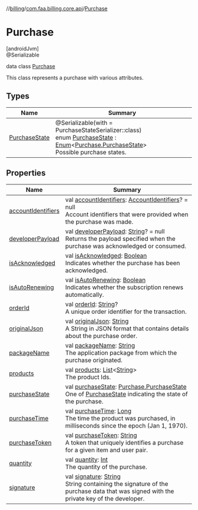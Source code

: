//[billing](../../../index.md)/[com.faa.billing.core.api](../index.md)/[Purchase](index.md)

# Purchase

[androidJvm]\
@Serializable

data class [Purchase](index.md)

This class represents a purchase with various attributes.

## Types

| Name | Summary |
|---|---|
| [PurchaseState](-purchase-state/index.md) | @Serializable(with = PurchaseStateSerializer::class)<br>enum [PurchaseState](-purchase-state/index.md) : [Enum](https://kotlinlang.org/api/latest/jvm/stdlib/kotlin/-enum/index.html)&lt;[Purchase.PurchaseState](-purchase-state/index.md)&gt; <br>Possible purchase states. |

## Properties

| Name | Summary |
|---|---|
| [accountIdentifiers](account-identifiers.md) | val [accountIdentifiers](account-identifiers.md): [AccountIdentifiers](../-account-identifiers/index.md)? = null<br>Account identifiers that were provided when the purchase was made. |
| [developerPayload](developer-payload.md) | val [developerPayload](developer-payload.md): [String](https://kotlinlang.org/api/latest/jvm/stdlib/kotlin/-string/index.html)? = null<br>Returns the payload specified when the purchase was acknowledged or consumed. |
| [isAcknowledged](is-acknowledged.md) | val [isAcknowledged](is-acknowledged.md): [Boolean](https://kotlinlang.org/api/latest/jvm/stdlib/kotlin/-boolean/index.html)<br>Indicates whether the purchase has been acknowledged. |
| [isAutoRenewing](is-auto-renewing.md) | val [isAutoRenewing](is-auto-renewing.md): [Boolean](https://kotlinlang.org/api/latest/jvm/stdlib/kotlin/-boolean/index.html)<br>Indicates whether the subscription renews automatically. |
| [orderId](order-id.md) | val [orderId](order-id.md): [String](https://kotlinlang.org/api/latest/jvm/stdlib/kotlin/-string/index.html)?<br>A unique order identifier for the transaction. |
| [originalJson](original-json.md) | val [originalJson](original-json.md): [String](https://kotlinlang.org/api/latest/jvm/stdlib/kotlin/-string/index.html)<br>A String in JSON format that contains details about the purchase order. |
| [packageName](package-name.md) | val [packageName](package-name.md): [String](https://kotlinlang.org/api/latest/jvm/stdlib/kotlin/-string/index.html)<br>The application package from which the purchase originated. |
| [products](products.md) | val [products](products.md): [List](https://kotlinlang.org/api/latest/jvm/stdlib/kotlin.collections/-list/index.html)&lt;[String](https://kotlinlang.org/api/latest/jvm/stdlib/kotlin/-string/index.html)&gt;<br>The product Ids. |
| [purchaseState](purchase-state.md) | val [purchaseState](purchase-state.md): [Purchase.PurchaseState](-purchase-state/index.md)<br>One of [PurchaseState](-purchase-state/index.md) indicating the state of the purchase. |
| [purchaseTime](purchase-time.md) | val [purchaseTime](purchase-time.md): [Long](https://kotlinlang.org/api/latest/jvm/stdlib/kotlin/-long/index.html)<br>The time the product was purchased, in milliseconds since the epoch (Jan 1, 1970). |
| [purchaseToken](purchase-token.md) | val [purchaseToken](purchase-token.md): [String](https://kotlinlang.org/api/latest/jvm/stdlib/kotlin/-string/index.html)<br>A token that uniquely identifies a purchase for a given item and user pair. |
| [quantity](quantity.md) | val [quantity](quantity.md): [Int](https://kotlinlang.org/api/latest/jvm/stdlib/kotlin/-int/index.html)<br>The quantity of the purchase. |
| [signature](signature.md) | val [signature](signature.md): [String](https://kotlinlang.org/api/latest/jvm/stdlib/kotlin/-string/index.html)<br>String containing the signature of the purchase data that was signed with the private key of the developer. |
